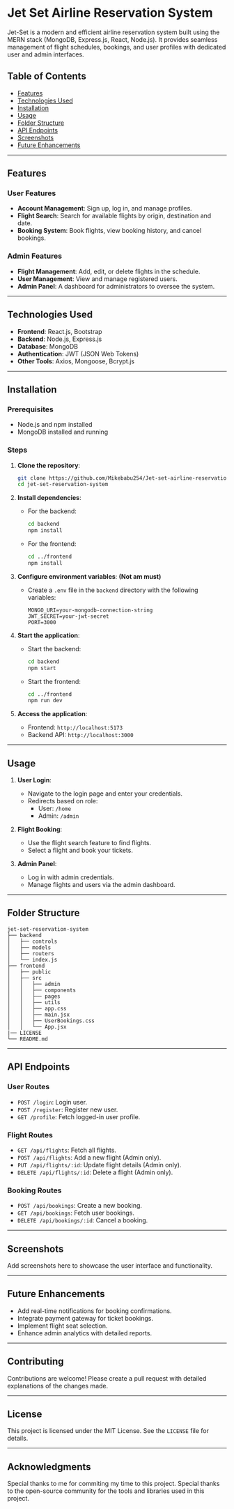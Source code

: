 ﻿# Jet Set Airline Reservation System

Jet-Set is a modern and efficient airline reservation system built using the MERN stack (MongoDB, Express.js, React, Node.js). It provides seamless management of flight schedules, bookings, and user profiles with dedicated user and admin interfaces.

## Table of Contents

- [Features](#features)
- [Technologies Used](#technologies-used)
- [Installation](#installation)
- [Usage](#usage)
- [Folder Structure](#folder-structure)
- [API Endpoints](#api-endpoints)
- [Screenshots](#screenshots)
- [Future Enhancements](#future-enhancements)

---

## Features

### User Features
- **Account Management**: Sign up, log in, and manage profiles.
- **Flight Search**: Search for available flights by origin, destination and date.
- **Booking System**: Book flights, view booking history, and cancel bookings.

### Admin Features
- **Flight Management**: Add, edit, or delete flights in the schedule.
- **User Management**: View and manage registered users.
- **Admin Panel**: A dashboard for administrators to oversee the system.

---

## Technologies Used

- **Frontend**: React.js, Bootstrap
- **Backend**: Node.js, Express.js
- **Database**: MongoDB
- **Authentication**: JWT (JSON Web Tokens)
- **Other Tools**: Axios, Mongoose, Bcrypt.js

---

## Installation

### Prerequisites

- Node.js and npm installed
- MongoDB installed and running

### Steps

1. **Clone the repository**:
   ```bash
   git clone https://github.com/Mikebabu254/Jet-set-airline-reservation-system.git
   cd jet-set-reservation-system
   ```

2. **Install dependencies**:
   - For the backend:
     ```bash
     cd backend
     npm install
     ```
   - For the frontend:
     ```bash
     cd ../frontend
     npm install
     ```

3. **Configure environment variables**: **(Not am must)**
   - Create a `.env` file in the `backend` directory with the following variables:
     ```env
     MONGO_URI=your-mongodb-connection-string
     JWT_SECRET=your-jwt-secret
     PORT=3000
     ```

4. **Start the application**:
   - Start the backend:
     ```bash
     cd backend
     npm start
     ```
   - Start the frontend:
     ```bash
     cd ../frontend
     npm run dev
     ```

5. **Access the application**:
   - Frontend: `http://localhost:5173`
   - Backend API: `http://localhost:3000`

---

## Usage

1. **User Login**:
   - Navigate to the login page and enter your credentials.
   - Redirects based on role:
     - User: `/home`
     - Admin: `/admin`

2. **Flight Booking**:
   - Use the flight search feature to find flights.
   - Select a flight and book your tickets.

3. **Admin Panel**:
   - Log in with admin credentials.
   - Manage flights and users via the admin dashboard.

---

## Folder Structure

```
jet-set-reservation-system
├── backend
│   ├── controls
│   ├── models
│   ├── routers
│   └── index.js
├── frontend
│   ├── public
│   ├── src
│   │   ├── admin
│   │   ├── components
│   │   ├── pages
│   │   ├── utils
│   │   ├── app.css
│   │   ├── main.jsx
│   │   ├── UserBookings.css
│   │   └── App.jsx
|── LICENSE
└── README.md
```

---

## API Endpoints

### User Routes
- `POST /login`: Login user.
- `POST /register`: Register new user.
- `GET /profile`: Fetch logged-in user profile.

### Flight Routes
- `GET /api/flights`: Fetch all flights.
- `POST /api/flights`: Add a new flight (Admin only).
- `PUT /api/flights/:id`: Update flight details (Admin only).
- `DELETE /api/flights/:id`: Delete a flight (Admin only).

### Booking Routes
- `POST /api/bookings`: Create a new booking.
- `GET /api/bookings`: Fetch user bookings.
- `DELETE /api/bookings/:id`: Cancel a booking.

---

## Screenshots

Add screenshots here to showcase the user interface and functionality.

---

## Future Enhancements

- Add real-time notifications for booking confirmations.
- Integrate payment gateway for ticket bookings.
- Implement flight seat selection.
- Enhance admin analytics with detailed reports.

---

## Contributing

Contributions are welcome! Please create a pull request with detailed explanations of the changes made.

---

## License

This project is licensed under the MIT License. See the `LICENSE` file for details.

---

## Acknowledgments
Special thanks to me for commiting my time to this project.
Special thanks to the open-source community for the tools and libraries used in this project.

